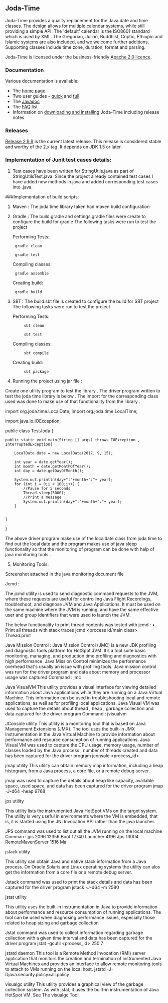 Joda-Time
---------

Joda-Time provides a quality replacement for the Java date and time classes.
The design allows for multiple calendar systems, while still providing a simple API.
The 'default' calendar is the ISO8601 standard which is used by XML.
The Gregorian, Julian, Buddhist, Coptic, Ethiopic and Islamic systems are also included, and we welcome further additions.
Supporting classes include time zone, duration, format and parsing. 

Joda-Time is licensed under the business-friendly [Apache 2.0 licence](http://www.joda.org/joda-time/license.html).


### Documentation
Various documentation is available:

* The [home page](http://www.joda.org/joda-time/)
* Two user guides - [quick](http://www.joda.org/joda-time/quickstart.html) and [full](http://www.joda.org/joda-time/userguide.html)
* The [Javadoc](http://www.joda.org/joda-time/apidocs/index.html)
* The [FAQ](http://www.joda.org/joda-time/faq.html) list
* Information on [downloading and installing](http://www.joda.org/joda-time/installation.html) Joda-Time including release notes


### Releases
[Release 2.9.9](http://www.joda.org/joda-time/download.html) is the current latest release.
This release is considered stable and worthy of the 2.x tag.
It depends on JDK 1.5 or later.


### Implementation of Junit test cases details:

1. Test cases have been written for StringUtils.java as part of StringUtilsTest.java. Since the project already contained test cases I have added new methods in.java and added corresponding test cases into .java.
                                 
   
   
   
###Implementation of build scripts:

1. Maven : The joda time library taken had maven build configuration 

2. Gradle : The build.gradle and settings.gradle files were create to configure the build for gradle 
    The following tasks were run to test the project 


   Performing Tests:
   
        gradle clean
        
        gradle test
   
   Compiling classes:
   
        gradle assemble
    
   Creating build:
    
        gradle build
      

3. SBT : The build.sbt file is created to configure the build for SBT project 
    The following tasks were run to test the project 

    Performing Tests:
       
            sbt clean
            
            sbt test
       
    Compiling classes:
       
            sbt compile
        
    Creating build:
        
            sbt package
        
4. Running the project using jar file :

Create one utility program to test the library .
The driver program written to test the joda time library is below .
The import for the corresponding class used was done to make use of that functionality from the library .

    
import org.joda.time.LocalDate;
import org.joda.time.LocalTime;

import java.io.IOException;

public class TestJoda {

    public static void main(String [] args) throws IOException , InterruptedException{

        LocalDate date = new LocalDate(2017, 9, 15);

        int year = date.getYear();
        int month = date.getMonthOfYear();
        int day = date.getDayOfMonth();

        System.out.println(day+":"+month+":"+ year);
        for (int i = 0;i < 100;i++) {
            //Pause for 5 seconds
            Thread.sleep(5000);
            //Print a message
            System.out.println(day+":"+month+":"+ year);
        }


    }
}


The above driver program make use of the localdate class from joda time to find out the local date and the program makes use of java sleep functionality so that the monitoring of program can be done with help of java monitoring tools .
    
5. Monitoring Tools:

Screenshot attached in the java monitoring document file 

Jcmd : 

The jcmd utility is used to send diagnostic command requests to the JVM, where these requests are useful for controlling Java Flight Recordings, troubleshoot, and diagnose JVM and Java Applications. It must be used on the same machine where the JVM is running, and have the same effective user and group identifiers that were used to launch the JVM.

The below functionality to print thread contents was tested with jcmd : 
•	Print all threads with stack traces
jcmd <process id/main class> Thread.print

Java Mission Control : 
Java Mission Control (JMC) is a new JDK profiling and diagnostic tools platform for HotSpot JVM. It’s a tool suite basic monitoring, managing, and production time profiling and diagnostics with high performance. Java Mission Control minimizes the performance overhead that's usually an issue with profiling tools. 
Java mission control was run for the driver program and data about memory and processor usage was captured 
Command : jmc


Java VisualVM
This utility provides a visual interface for viewing detailed information about Java applications while they are running on a Java Virtual Machine. This information can be used in troubleshooting local and remote applications, as well as for profiling local applications. 
Java Visual VM was used to capture the details about thread , heap , garbage collection and data captured for the driver program 
Command : jvisualvm

JConsole utility
This utility is a monitoring tool that is based on Java Management Extensions (JMX). The tool uses the built-in JMX instrumentation in the Java Virtual Machine to provide information about performance and resource consumption of running applications. 
Java Visual VM was used to capture the CPU usage, memory usage, number of classes loaded by the Java process , number of threads created and data has been captured for the driver program 
  jconsole <process_id>

jmap utility
This utility can obtain memory map information, including a heap histogram, from a Java process, a core file, or a remote debug server. 

jmap was used to capture the details about heap like capacity, available space, used space, and data has been captured for the driver program 
jmap -J-d64 -heap 9768


jps utility

This utility lists the instrumented Java HotSpot VMs on the target system. The utility is very useful in environments where the VM is embedded, that is, it is started using the JNI Invocation API rather than the java launcher. 

JPS command was used to list out all the JVM running on the local machine 
Comman : jps 
2096
12356 Boot
12740 Launcher
4196 Jps
13004 RemoteMavenServer
1516 Mai

jstack utility

This utility can obtain Java and native stack information from a Java process. On Oracle Solaris and Linux operating systems the utility can alos get the information from a core file or a remote debug server. 

Jstack command was used to print the stack details and data has been captured for the driver program 
jstack -J-d64 -m 2580


jstat utility

This utility uses the built-in instrumentation in Java to provide information about performance and resource consumption of running applications. The tool can be used when diagnosing performance issues, especially those related to heap sizing and garbage collection

Jstat command was used to collect information regarding garbage collection with a given time interval and data has been captured for the driver program 
jstat -gcutil <process_id>  250 7  


jstatd daemon
This tool is a Remote Method Invocation (RMI) server application that monitors the creation and termination of instrumented Java Virtual Machines and provides an interface to allow remote monitoring tools to attach to VMs running on the local host. 
jstatd -J-Djava.security.policy=all.policy

visualgc utility
This utility provides a graphical view of the garbage collection system. As with jstat, it uses the built-in instrumentation of Java HotSpot VM. See The visualgc Tool.




